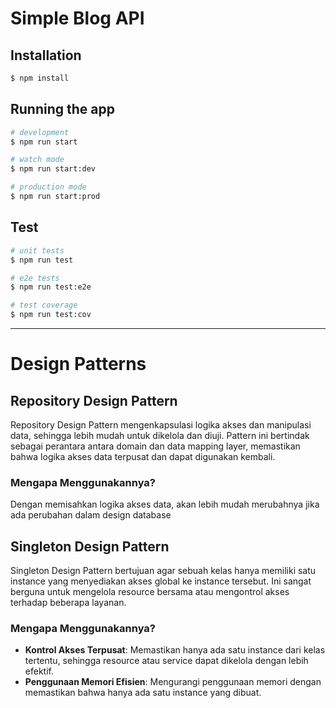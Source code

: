 # Simple Blog API

## Installation

```bash
$ npm install
```

## Running the app

```bash
# development
$ npm run start

# watch mode
$ npm run start:dev

# production mode
$ npm run start:prod
```

## Test

```bash
# unit tests
$ npm run test

# e2e tests
$ npm run test:e2e

# test coverage
$ npm run test:cov
```

---

# Design Patterns

## Repository Design Pattern

Repository Design Pattern mengenkapsulasi logika akses dan manipulasi data, sehingga lebih mudah untuk dikelola dan diuji. Pattern ini bertindak sebagai perantara antara domain dan data mapping layer, memastikan bahwa logika akses data terpusat dan dapat digunakan kembali.

### Mengapa Menggunakannya?

Dengan memisahkan logika akses data, akan lebih mudah merubahnya jika ada perubahan dalam design database

## Singleton Design Pattern

Singleton Design Pattern bertujuan agar sebuah kelas hanya memiliki satu instance yang menyediakan akses global ke instance tersebut. Ini sangat berguna untuk mengelola resource bersama atau mengontrol akses terhadap beberapa layanan.

### Mengapa Menggunakannya?

- **Kontrol Akses Terpusat**: Memastikan hanya ada satu instance dari kelas tertentu, sehingga resource atau service dapat dikelola dengan lebih efektif.
- **Penggunaan Memori Efisien**: Mengurangi penggunaan memori dengan memastikan bahwa hanya ada satu instance yang dibuat.
